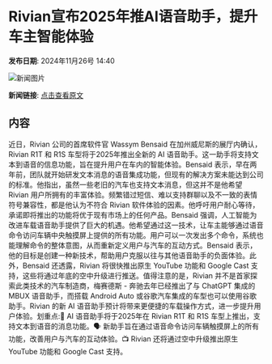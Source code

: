 # ​Rivian宣布2025年推AI语音助手，提升车主智能体验

**发布日期**: 2024年11月26号 14:40

![新闻图片](https://upload.chinaz.com/2024/1126/6386822882737000026345887.png)

**新闻链接**: [点击查看原文](https://www.aibase.com/zh/news/13486)

## 内容

近日，Rivian 公司的首席软件官 Wassym Bensaid 在加州威尼斯的展厅内确认，Rivian R1T 和 R1S 车型将于2025年推出全新的 AI 语音助手。这一助手将支持文本到语音的信息功能，旨在提升用户在车内的智能体验。Bensaid 表示，早在两年前，团队就开始研发文本消息的语音集成功能，但现有的解决方案未能达到公司的标准。他指出，虽然一些老旧的汽车也支持文本消息，但这并不是他希望 Rivian 用户所拥有的丰富体验。频繁错过短信、难以支持群聊以及不一致的表情符号兼容性，都是他认为不符合 Rivian 软件体验的因素。他呼吁用户耐心等待，承诺即将推出的功能将优于现有市场上的任何产品。Bensaid 强调，人工智能为改进车载语音助手提供了巨大的机遇。他希望通过这一技术，让车主能够通过语音命令访问车辆中央触摸屏上提供的所有功能。用户可以一次发出多个命令，系统也能理解命令的整体意图，从而重新定义用户与汽车的互动方式。Bensaid 表示，他的目标是创建一种新技术，帮助用户克服以往与其他语音助手的负面体验。此外，Bensaid 还透露，Rivian 将很快推出原生 YouTube 功能和 Google Cast 支持，这些将通过年底的空中升级进行推送。值得注意的是，Rivian 并不是首家探索此类技术的汽车制造商，梅赛德斯 - 奔驰去年已经推出了与 ChatGPT 集成的 MBUX 语音助手，而搭载 Android Auto 或谷歌汽车集成的车型也可以使用谷歌助手。Rivian 的新 AI 语音助手预计将带来更便捷的车载操作方式，进一步提升用户体验。划重点:🌟 AI 语音助手将于2025年在 Rivian R1T 和 R1S 车型上推出，支持文本到语音的消息功能。🗣️ 新助手旨在通过语音命令访问车辆触摸屏上的所有功能，改善用户与汽车的互动体验。📺 Rivian 还将通过空中升级推出原生 YouTube 功能和 Google Cast 支持。

